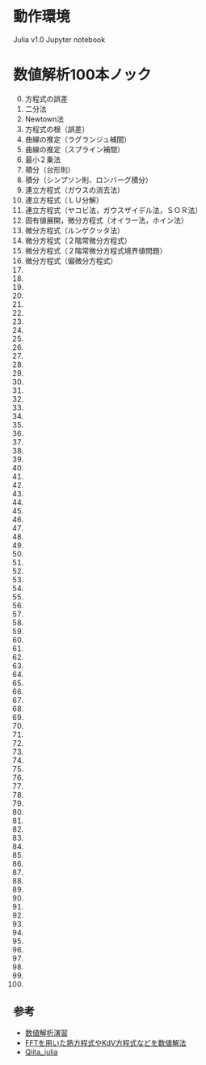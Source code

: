 # 動作環境
Julia v1.0
Jupyter notebook

# 数値解析100本ノック

0. 方程式の誤差
1. 二分法
2. Newtown法
3. 方程式の根（誤差）
4. 曲線の推定（ラグランジュ補間）
5. 曲線の推定（スプライン補間）
6. 最小２乗法
7. 積分（台形則）
8. 積分（シンプソン則、ロンバーグ積分）
9. 連立方程式（ガウスの消去法）
10. 連立方程式（ＬＵ分解）
11. 連立方程式（ヤコビ法，ガウスザイデル法，ＳＯＲ法）
12. 固有値展開，微分方程式（オイラー法，ホイン法）
13. 微分方程式（ルンゲクッタ法）
14. 微分方程式（２階常微分方程式）
15. 微分方程式（２階常微分方程式境界値問題）
16. 微分方程式（偏微分方程式）
17. 
18. 
19. 
20. 
21. 
22. 
23. 
24. 
25. 
26. 
27. 
28. 
29. 
30. 
31. 
32. 
33. 
34. 
35. 
36. 
37. 
38. 
39. 
40. 
41. 
42. 
43. 
44. 
45. 
46. 
47. 
48. 
49. 
50. 
51. 
52. 
53. 
54. 
55. 
56. 
57. 
58. 
59. 
60. 
61. 
62. 
63. 
64. 
65. 
66. 
67. 
68. 
69. 
70. 
71. 
72. 
73. 
74. 
75. 
76. 
77. 
78. 
79. 
80. 
81. 
82. 
83. 
84. 
85. 
86. 
87. 
88. 
89. 
90. 
91. 
92. 
93. 
94. 
95. 
96. 
97. 
98. 
99. 
100. 

## 参考
* [数値解析演習](http://www.ice.nuie.nagoya-u.ac.jp/jikken/saitou/)
* [FFTを用いた熱方程式やKdV方程式などを数値解法](http://nbviewer.jupyter.org/gist/genkuroki/d7328478c1188f876052fce859e91b40)
* [Qiita_julia](https://qiita.com/tags/julia/items)
